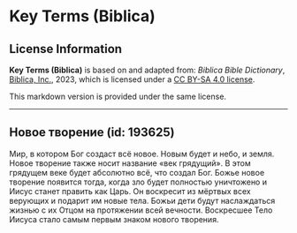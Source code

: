# Key Terms (Biblica)

## License Information

**Key Terms (Biblica)** is based on and adapted from: _Biblica Bible Dictionary_, [Biblica, Inc.](https://www.biblica.com/), 2023, which is licensed under a [CC BY-SA 4.0 license](https://creativecommons.org/licenses/by-sa/4.0/legalcode.en).

This markdown version is provided under the same license.



--------------------------------

## Новое творение (id: 193625)

Мир, в котором Бог создаст всё новое. Новым будет и небо, и земля. Новое творение также носит название «век грядущий». В этом грядущем веке будет абсолютно всё, что создал Бог. Божье новое творение появится тогда, когда зло будет полностью уничтожено и Иисус станет править как Царь. Он воскресит из мёртвых всех верующих и подарит им новые тела. Божьи дети будут наслаждаться жизнью с их Отцом на протяжении всей вечности. Воскресшее Тело Иисуса стало самым первым знаком нового творения.


